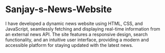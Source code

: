 # Sanjay-s-News-Website
I have developed a dynamic news website using HTML, CSS, and JavaScript, seamlessly fetching and displaying real-time information from an external news API. The site features a responsive design, search functionality, and an intuitive user interface, providing a modern and accessible platform for staying updated with the latest news.
